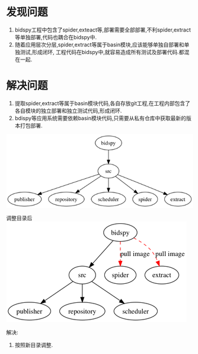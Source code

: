 # 发现问题
1. bidspy工程中包含了spider,exteact等,部署需要全部部署,不利spider,extract等单独部署,代码也耦合在bidspy中.
2. 随着应用层次分层,spider,extract等属于basin模块,应该能够单独自部署和单独测试,形成闭环, 工程代码在bidspy中,就容易造成所有测试及部署代码.都混在一起.

# 解决问题
1. 提取spider,extract等属于basin模块代码,各自存放git工程,在工程内部包含了各自模块的独立部署和独立测试代码,形成闭环.
2. bdispy等应用系统需要依赖basin模块代码,只需要从私有仓库中获取最新的版本打包部署.

![](/graphics/bidspy_ori.png)

调整目录后
![](/graphics/bidspy_change.png)



解决:
1. 按照新目录调整.
